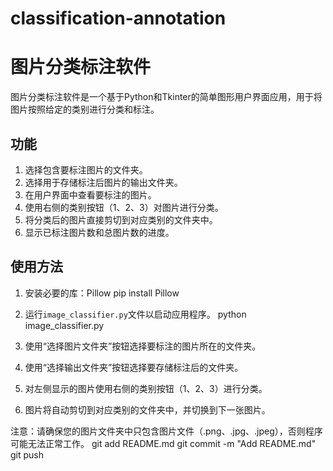 # classification-annotation
# 图片分类标注软件

图片分类标注软件是一个基于Python和Tkinter的简单图形用户界面应用，用于将图片按照给定的类别进行分类和标注。

## 功能

1. 选择包含要标注图片的文件夹。
2. 选择用于存储标注后图片的输出文件夹。
3. 在用户界面中查看要标注的图片。
4. 使用右侧的类别按钮（1、2、3）对图片进行分类。
5. 将分类后的图片直接剪切到对应类别的文件夹中。
6. 显示已标注图片数和总图片数的进度。

## 使用方法

1. 安装必要的库：Pillow
pip install Pillow

2. 运行`image_classifier.py`文件以启动应用程序。
python image_classifier.py

3. 使用“选择图片文件夹”按钮选择要标注的图片所在的文件夹。
4. 使用“选择输出文件夹”按钮选择要存储标注后的文件夹。
5. 对左侧显示的图片使用右侧的类别按钮（1、2、3）进行分类。
6. 图片将自动剪切到对应类别的文件夹中，并切换到下一张图片。

注意：请确保您的图片文件夹中只包含图片文件（.png、.jpg、.jpeg），否则程序可能无法正常工作。
git add README.md
git commit -m "Add README.md"
git push
